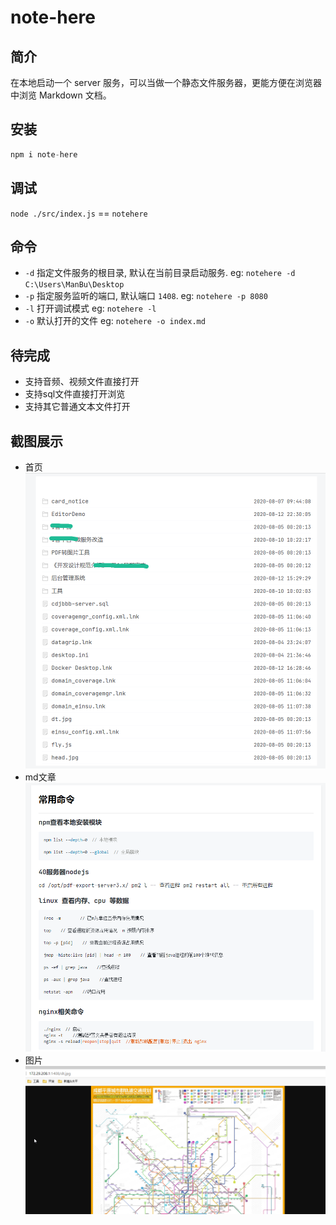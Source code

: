 # note-here
## 简介
在本地启动一个 server 服务，可以当做一个静态文件服务器，更能方便在浏览器中浏览 Markdown 文档。

## 安装

```js
npm i note-here
```

## 调试
`node ./src/index.js` == `notehere`

## 命令
- `-d` 指定文件服务的根目录, 默认在当前目录启动服务. eg: `notehere -d C:\Users\ManBu\Desktop`
- `-p` 指定服务监听的端口, 默认端口 `1408`. eg: `notehere -p 8080`
- `-l` 打开调试模式 eg: `notehere -l`
- `-o` 默认打开的文件 eg: `notehere -o index.md`
## 待完成
- 支持音频、视频文件直接打开
- 支持sql文件直接打开浏览
- 支持其它普通文本文件打开

## 截图展示
- 首页  
![Image text](https://github.com/manbucy/note-here/blob/master/doc/image/index.png)  
- md文章  
![Image text](https://github.com/manbucy/note-here/blob/master/doc/image/mk.png)  
- 图片  
![Image text](https://github.com/manbucy/note-here/blob/master/doc/image/dd.png)  